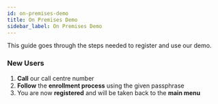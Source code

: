 ```yaml
---
id: on-premises-demo
title: On Premises Demo
sidebar_label: On Premises Demo
---
```


This guide goes through the steps needed to register and use our demo.

### New Users

1. **Call** our call centre number
2. **Follow** the **enrollment process** using the given passphrase
3. You are now **registered** and will be taken back to the **main menu**